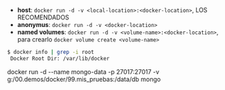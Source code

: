 * **host**:  `docker run -d -v <local-location>:<docker-location>`, LOS RECOMENDADOS
* **anonymus**: `docker run -d -v <docker-location>`
* **named volumes**: `docker run -d -v <volume-name>:<docker-location>`, para crearlo `docker volume create <volume-name>`

```bash
$ docker info | grep -i root
 Docker Root Dir: /var/lib/docker
```

docker run -d --name mongo-data -p 27017:27017 -v g:/00.demos/docker/99.mis_pruebas:/data/db mongo